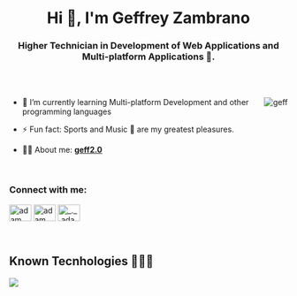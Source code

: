 <h1 align="center">Hi 👋, I'm Geffrey Zambrano</h1>
<h3 align="center"> Higher Technician in Development of Web Applications and Multi-platform Applications 🌟.</h3>

<br>

<br>

<p><img align="right" src="https://github.com/Adam-pw/Adam-pw/blob/main/animation_500_kxa883sd.gif" alt="geff" /></p>


- 🌱 I’m currently learning Multi-platform Development and other programming languages

- ⚡ Fun fact: Sports and Music 🎵 are my greatest pleasures.

- 👨‍💻 About me: **<a href="https://geffrey99.github.io/Portafolio/" target="blank"> geff2.0 </a>**

<br>

<h3 align="left">Connect with me:</h3>
<p align="left">
  <a href="https://www.linkedin.com/in/geffrey-zambrano/" target="blank"><img align="center"
      src="https://raw.githubusercontent.com/rahuldkjain/github-profile-readme-generator/master/src/images/icons/Social/linked-in-alt.svg"
      alt="adam pithewan" height="30" width="40" /></a>
  <a href="https://fb.com/" target="blank"><img align="center"
      src="https://raw.githubusercontent.com/rahuldkjain/github-profile-readme-generator/master/src/images/icons/Social/facebook.svg"
      alt="adam pithen wala" height="30" width="40" /></a>
  <a href="https://instagram.com/_" target="blank"><img align="center"
      src="https://raw.githubusercontent.com/rahuldkjain/github-profile-readme-generator/master/src/images/icons/Social/instagram.svg"
      alt="_._.adam._" height="30" width="40" /></a>
</p>

<br>
<h2  align="left" >Known Tecnhologies 👨🏻‍💻</h2>
<!--tech stack icons-->
<p align="left">
  <a href="https://skillicons.dev">
    <img src="https://skillicons.dev/icons?i=androidstudio,java,php,flutter,py,css,html,js,mysql,sqlite,mongodb,git,github,docker,postman,eclipse,vscode,bash,linux,ps&perline=12" />
  </a>
</p>
<br>
